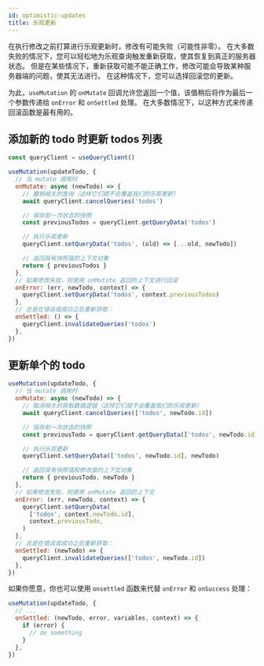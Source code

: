 ```yaml
---
id: optimistic-updates
title: 乐观更新
---
```


在执行修改之前打算进行乐观更新时，修改有可能失败（可能性非零）。
在大多数失败的情况下，您可以轻松地为乐观查询触发重新获取，使其恢复到真正的服务器状态。
但是在某些情况下，重新获取可能不能正确工作，修改可能会导致某种服务器端的问题，使其无法进行。
在这种情况下，您可以选择回滚您的更新。

为此，`useMutation` 的 `onMutate` 回调允许您返回一个值，该值稍后将作为最后一个参数传递给 `onError` 和 `onSettled` 处理。
在大多数情况下，以这种方式来传递回滚函数是最有用的。

## 添加新的 todo 时更新 todos 列表

```js
const queryClient = useQueryClient()

useMutation(updateTodo, {
  // 当 mutate 调用时
  onMutate: async (newTodo) => {
    // 撤销相关的查询（这样它们就不会覆盖我们的乐观更新）
    await queryClient.cancelQueries('todos')

    // 保存前一次状态的快照
    const previousTodos = queryClient.getQueryData('todos')

    // 执行乐观更新
    queryClient.setQueryData('todos', (old) => [...old, newTodo])

    // 返回具有快照值的上下文对象
    return { previousTodos }
  },
  // 如果修改失败，则使用 onMutate 返回的上下文进行回滚
  onError: (err, newTodo, context) => {
    queryClient.setQueryData('todos', context.previousTodos)
  },
  // 总是在错误或成功之后重新获取：
  onSettled: () => {
    queryClient.invalidateQueries('todos')
  },
})
```

## 更新单个的 todo

```js
useMutation(updateTodo, {
  // 当 mutate 调用时
  onMutate: async (newTodo) => {
    // 取消相关的获取数据逻辑（这样它们就不会覆盖我们的乐观更新）
    await queryClient.cancelQueries(['todos', newTodo.id])

    // 保存前一次状态的快照
    const previousTodo = queryClient.getQueryData(['todos', newTodo.id])

    // 执行乐观更新
    queryClient.setQueryData(['todos', newTodo.id], newTodo)

    // 返回具有快照值和修改值的上下文对象
    return { previousTodo, newTodo }
  },
  // 如果修改失败，则使用 onMutate 返回的上下文
  onError: (err, newTodo, context) => {
    queryClient.setQueryData(
      ['todos', context.newTodo.id],
      context.previousTodo,
    )
  },
  // 总是在错误或成功之后重新获取：
  onSettled: (newTodo) => {
    queryClient.invalidateQueries(['todos', newTodo.id])
  },
})
```

如果你愿意，你也可以使用 `onsettled` 函数来代替 `onError` 和 `onSuccess` 处理：

```js
useMutation(updateTodo, {
  // ...
  onSettled: (newTodo, error, variables, context) => {
    if (error) {
      // do something
    }
  },
})
```
